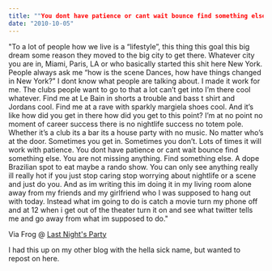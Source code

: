```yaml
---
title: ""You dont have patience or cant wait bounce find something else""
date: "2010-10-05"
---
```


"To a lot of people how we live is a “lifestyle”, this thing this goal this big dream some reason they moved to the big city to get there. Whatever city you are in, Miami, Paris, LA or who basically started this shit here New York. People always ask me “how is the scene Dances, how have things changed in New York?” I dont know what people are talking about. I made it work for me. The clubs people want to go to that a lot can’t get into I’m there cool whatever. Find me at Le Bain in shorts a trouble and bass t shirt and Jordans cool. Find me at a rave with sparkly margiela shoes cool. And it’s like how did you get in there how did you get to this point? I’m at no point no moment of career success there is no nightlife success no totem pole. Whether it’s a club its a bar its a house party with no music. No matter who’s at the door. Sometimes you get in. Sometimes you don’t. Lots of times it will work with patience. You dont have patience or cant wait bounce find something else. You are not missing anything. Find something else. A dope Brazilian spot to eat maybe a rando show. You can only see anything really ill really hot if you just stop caring stop worrying about nightlife or a scene and just do you. And as im writing this im doing it in my living room alone away from my friends and my girlfriend who I was supposed to hang out with today. Instead what im going to do is catch a movie turn my phone off and at 12 when i get out of the theater turn it on and see what twitter tells me and go away from what im supposed to do."

Via Frog @ [Last Night's Party](http://www.lastnightsparty.net/?p=1864)

I had this up on my other blog with the hella sick name, but wanted to repost on here.
